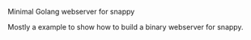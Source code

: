 Minimal Golang webserver for snappy

Mostly a example to show how to build a binary webserver for snappy.